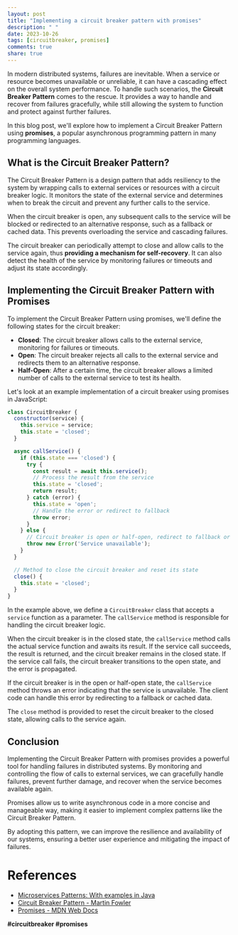 ```yaml
---
layout: post
title: "Implementing a circuit breaker pattern with promises"
description: " "
date: 2023-10-26
tags: [circuitbreaker, promises]
comments: true
share: true
---
```


In modern distributed systems, failures are inevitable. When a service or resource becomes unavailable or unreliable, it can have a cascading effect on the overall system performance. To handle such scenarios, the **Circuit Breaker Pattern** comes to the rescue. It provides a way to handle and recover from failures gracefully, while still allowing the system to function and protect against further failures.

In this blog post, we'll explore how to implement a Circuit Breaker Pattern using **promises**, a popular asynchronous programming pattern in many programming languages.

## What is the Circuit Breaker Pattern?

The Circuit Breaker Pattern is a design pattern that adds resiliency to the system by wrapping calls to external services or resources with a circuit breaker logic. It monitors the state of the external service and determines when to break the circuit and prevent any further calls to the service.

When the circuit breaker is open, any subsequent calls to the service will be blocked or redirected to an alternative response, such as a fallback or cached data. This prevents overloading the service and cascading failures.

The circuit breaker can periodically attempt to close and allow calls to the service again, thus **providing a mechanism for self-recovery**. It can also detect the health of the service by monitoring failures or timeouts and adjust its state accordingly.

## Implementing the Circuit Breaker Pattern with Promises

To implement the Circuit Breaker Pattern using promises, we'll define the following states for the circuit breaker:

- **Closed**: The circuit breaker allows calls to the external service, monitoring for failures or timeouts.
- **Open**: The circuit breaker rejects all calls to the external service and redirects them to an alternative response.
- **Half-Open**: After a certain time, the circuit breaker allows a limited number of calls to the external service to test its health.

Let's look at an example implementation of a circuit breaker using promises in JavaScript:

```javascript
class CircuitBreaker {
  constructor(service) {
    this.service = service;
    this.state = 'closed';
  }

  async callService() {
    if (this.state === 'closed') {
      try {
        const result = await this.service();
        // Process the result from the service
        this.state = 'closed';
        return result;
      } catch (error) {
        this.state = 'open';
        // Handle the error or redirect to fallback
        throw error;
      }
    } else {
      // Circuit breaker is open or half-open, redirect to fallback or cached data
      throw new Error('Service unavailable');
    }
  }

  // Method to close the circuit breaker and reset its state
  close() {
    this.state = 'closed';
  }
}
```

In the example above, we define a `CircuitBreaker` class that accepts a `service` function as a parameter. The `callService` method is responsible for handling the circuit breaker logic.

When the circuit breaker is in the closed state, the `callService` method calls the actual service function and awaits its result. If the service call succeeds, the result is returned, and the circuit breaker remains in the closed state. If the service call fails, the circuit breaker transitions to the open state, and the error is propagated.

If the circuit breaker is in the open or half-open state, the `callService` method throws an error indicating that the service is unavailable. The client code can handle this error by redirecting to a fallback or cached data.

The `close` method is provided to reset the circuit breaker to the closed state, allowing calls to the service again.

## Conclusion

Implementing the Circuit Breaker Pattern with promises provides a powerful tool for handling failures in distributed systems. By monitoring and controlling the flow of calls to external services, we can gracefully handle failures, prevent further damage, and recover when the service becomes available again.

Promises allow us to write asynchronous code in a more concise and manageable way, making it easier to implement complex patterns like the Circuit Breaker Pattern.

By adopting this pattern, we can improve the resilience and availability of our systems, ensuring a better user experience and mitigating the impact of failures.

# References
- [Microservices Patterns: With examples in Java](https://www.manning.com/books/microservices-patterns)
- [Circuit Breaker Pattern - Martin Fowler](https://martinfowler.com/bliki/CircuitBreaker.html)
- [Promises - MDN Web Docs](https://developer.mozilla.org/en-US/docs/Web/JavaScript/Reference/Global_Objects/Promise)

**#circuitbreaker #promises**